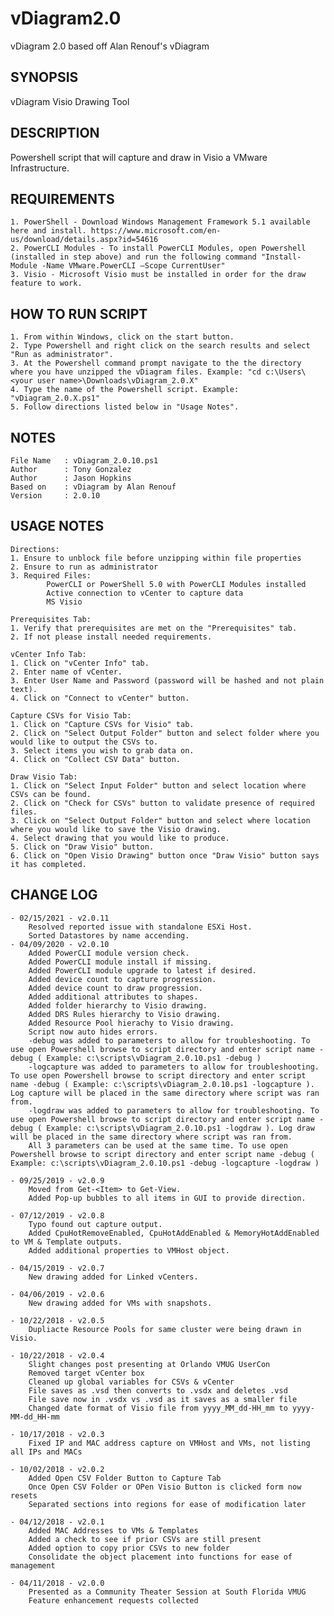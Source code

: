 # vDiagram2.0
vDiagram 2.0 based off Alan Renouf's vDiagram

## SYNOPSIS
vDiagram Visio Drawing Tool

## DESCRIPTION
Powershell script that will capture and draw in Visio a VMware Infrastructure.

## REQUIREMENTS
	1. PowerShell - Download Windows Management Framework 5.1 available here and install. https://www.microsoft.com/en-us/download/details.aspx?id=54616
	2. PowerCLI Modules - To install PowerCLI Modules, open Powershell (installed in step above) and run the following command "Install-Module -Name VMware.PowerCLI –Scope CurrentUser"
	3. Visio - Microsoft Visio must be installed in order for the draw feature to work.

## HOW TO RUN SCRIPT
	1. From within Windows, click on the start button.
	2. Type Powershell and right click on the search results and select "Run as administrator".
	3. At the Powershell command prompt navigate to the the directory where you have unzipped the vDiagram files. Example: "cd c:\Users\<your user name>\Downloads\vDiagram_2.0.X"
	4. Type the name of the Powershell script. Example: "vDiagram_2.0.X.ps1"
	5. Follow directions listed below in "Usage Notes".

## NOTES
	File Name	: vDiagram_2.0.10.ps1
	Author		: Tony Gonzalez
	Author		: Jason Hopkins
	Based on	: vDiagram by Alan Renouf
	Version		: 2.0.10

## USAGE NOTES
	Directions:
	1. Ensure to unblock file before unzipping within file properties
	2. Ensure to run as administrator
	3. Required Files:
            PowerCLI or PowerShell 5.0 with PowerCLI Modules installed
            Active connection to vCenter to capture data
            MS Visio
	    
	Prerequisites Tab:
	1. Verify that prerequisites are met on the "Prerequisites" tab.
	2. If not please install needed requirements.
	
	vCenter Info Tab:
	1. Click on "vCenter Info" tab.
	2. Enter name of vCenter.
	3. Enter User Name and Password (password will be hashed and not plain text).
	4. Click on "Connect to vCenter" button.
	
	Capture CSVs for Visio Tab:
	1. Click on "Capture CSVs for Visio" tab.
	2. Click on "Select Output Folder" button and select folder where you would like to output the CSVs to.
	3. Select items you wish to grab data on.
	4. Click on "Collect CSV Data" button.
	
	Draw Visio Tab:
	1. Click on "Select Input Folder" button and select location where CSVs can be found.
	2. Click on "Check for CSVs" button to validate presence of required files.
	3. Click on "Select Output Folder" button and select where location where you would like to save the Visio drawing.
	4. Select drawing that you would like to produce.
	5. Click on "Draw Visio" button.
	6. Click on "Open Visio Drawing" button once "Draw Visio" button says it has completed.

## CHANGE LOG
	- 02/15/2021 - v2.0.11
		Resolved reported issue with standalone ESXi Host.
		Sorted Datastores by name accending.
	- 04/09/2020 - v2.0.10
		Added PowerCLI module version check.
		Added PowerCLI module install if missing.
		Added PowerCLI module upgrade to latest if desired.
		Added device count to capture progression.
		Added device count to draw progression.
		Added additional attributes to shapes.
		Added folder hierarchy to Visio drawing.
		Added DRS Rules hierarchy to Visio drawing.
		Added Resource Pool hierachy to Visio drawing.
		Script now auto hides errors.
		-debug was added to parameters to allow for troubleshooting. To use open Powershell browse to script directory and enter script name -debug ( Example: c:\scripts\vDiagram_2.0.10.ps1 -debug )
		-logcapture was added to parameters to allow for troubleshooting. To use open Powershell browse to script directory and enter script name -debug ( Example: c:\scripts\vDiagram_2.0.10.ps1 -logcapture ). Log capture will be placed in the same directory where script was ran from.
		-logdraw was added to parameters to allow for troubleshooting. To use open Powershell browse to script directory and enter script name -debug ( Example: c:\scripts\vDiagram_2.0.10.ps1 -logdraw ). Log draw will be placed in the same directory where script was ran from.
		All 3 parameters can be used at the same time. To use open Powershell browse to script directory and enter script name -debug ( Example: c:\scripts\vDiagram_2.0.10.ps1 -debug -logcapture -logdraw )
	
	- 09/25/2019 - v2.0.9
		Moved from Get-<Item> to Get-View.
		Added Pop-up bubbles to all items in GUI to provide direction.

	- 07/12/2019 - v2.0.8
		Typo found out capture output.
		Added CpuHotRemoveEnabled, CpuHotAddEnabled & MemoryHotAddEnabled to VM & Template outputs.
		Added additional properties to VMHost object.
	
	- 04/15/2019 - v2.0.7
		New drawing added for Linked vCenters.
		
	- 04/06/2019 - v2.0.6
		New drawing added for VMs with snapshots.

	- 10/22/2018 - v2.0.5
		Dupliacte Resource Pools for same cluster were being drawn in Visio.
		
	- 10/22/2018 - v2.0.4
		Slight changes post presenting at Orlando VMUG UserCon
		Removed target vCenter box
		Cleaned up global variables for CSVs & vCenter
		File saves as .vsd then converts to .vsdx and deletes .vsd
		File save now in .vsdx vs .vsd as it saves as a smaller file
		Changed date format of Visio file from yyyy_MM_dd-HH_mm to yyyy-MM-dd_HH-mm
				
	- 10/17/2018 - v2.0.3
		Fixed IP and MAC address capture on VMHost and VMs, not listing all IPs and MACs
	
	- 10/02/2018 - v2.0.2
		Added Open CSV Folder Button to Capture Tab
		Once Open CSV Folder or OPen Visio Button is clicked form now resets
		Separated sections into regions for ease of modification later
	
	- 04/12/2018 - v2.0.1
		Added MAC Addresses to VMs & Templates
		Added a check to see if prior CSVs are still present
		Added option to copy prior CSVs to new folder
		Consolidate the object placement into functions for ease of management

	- 04/11/2018 - v2.0.0
		Presented as a Community Theater Session at South Florida VMUG
		Feature enhancement requests collected
